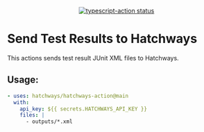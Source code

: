 <p align="center">
  <a href="https://github.com/actions/typescript-action/actions"><img alt="typescript-action status" src="https://github.com/actions/typescript-action/workflows/build-test/badge.svg"></a>
</p>

# Send Test Results to Hatchways

This actions sends test result JUnit XML files to Hatchways.

## Usage:

```yaml
- uses: hatchways/hatchways-action@main
  with:
    api_key: ${{ secrets.HATCHWAYS_API_KEY }}
    files: |
      - outputs/*.xml
```
